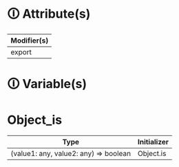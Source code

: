 # &#128712; Attribute(s)

| Modifier(s)                            |
|----------------------------------------|
| export |

# &#128712; Variable(s)

# Object_is

| Type                        | Initializer                       |
|-----------------------------|-----------------------------------|
| (value1: any, value2: any) =&gt; boolean | Object.is |